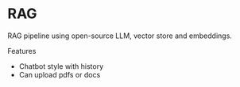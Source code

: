 # RAG

RAG pipeline using open-source LLM, vector store and embeddings.

Features
- Chatbot style with history
- Can upload pdfs or docs
